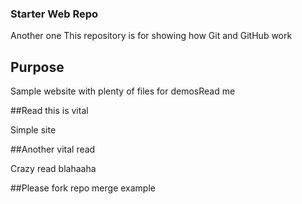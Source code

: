 ### Starter Web Repo
Another one
This repository is for showing how Git and GitHub work

## Purpose

Sample website with plenty of files for demosRead me

##Read this is vital

Simple site

##Another vital read

Crazy read blahaaha

##Please fork repo
merge example 

